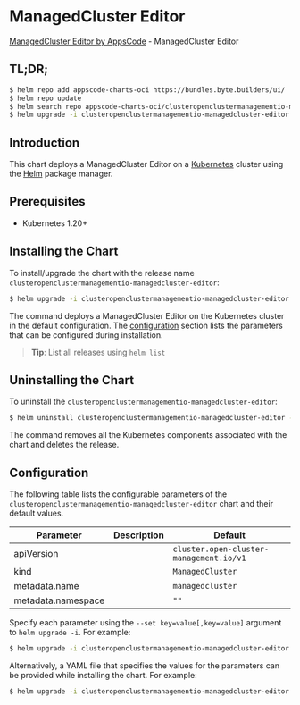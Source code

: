 # ManagedCluster Editor

[ManagedCluster Editor by AppsCode](https://appscode.com) - ManagedCluster Editor

## TL;DR;

```bash
$ helm repo add appscode-charts-oci https://bundles.byte.builders/ui/
$ helm repo update
$ helm search repo appscode-charts-oci/clusteropenclustermanagementio-managedcluster-editor --version=v0.14.0
$ helm upgrade -i clusteropenclustermanagementio-managedcluster-editor appscode-charts-oci/clusteropenclustermanagementio-managedcluster-editor -n default --create-namespace --version=v0.14.0
```

## Introduction

This chart deploys a ManagedCluster Editor on a [Kubernetes](http://kubernetes.io) cluster using the [Helm](https://helm.sh) package manager.

## Prerequisites

- Kubernetes 1.20+

## Installing the Chart

To install/upgrade the chart with the release name `clusteropenclustermanagementio-managedcluster-editor`:

```bash
$ helm upgrade -i clusteropenclustermanagementio-managedcluster-editor appscode-charts-oci/clusteropenclustermanagementio-managedcluster-editor -n default --create-namespace --version=v0.14.0
```

The command deploys a ManagedCluster Editor on the Kubernetes cluster in the default configuration. The [configuration](#configuration) section lists the parameters that can be configured during installation.

> **Tip**: List all releases using `helm list`

## Uninstalling the Chart

To uninstall the `clusteropenclustermanagementio-managedcluster-editor`:

```bash
$ helm uninstall clusteropenclustermanagementio-managedcluster-editor -n default
```

The command removes all the Kubernetes components associated with the chart and deletes the release.

## Configuration

The following table lists the configurable parameters of the `clusteropenclustermanagementio-managedcluster-editor` chart and their default values.

|     Parameter      | Description |                      Default                       |
|--------------------|-------------|----------------------------------------------------|
| apiVersion         |             | <code>cluster.open-cluster-management.io/v1</code> |
| kind               |             | <code>ManagedCluster</code>                        |
| metadata.name      |             | <code>managedcluster</code>                        |
| metadata.namespace |             | <code>""</code>                                    |


Specify each parameter using the `--set key=value[,key=value]` argument to `helm upgrade -i`. For example:

```bash
$ helm upgrade -i clusteropenclustermanagementio-managedcluster-editor appscode-charts-oci/clusteropenclustermanagementio-managedcluster-editor -n default --create-namespace --version=v0.14.0 --set apiVersion=cluster.open-cluster-management.io/v1
```

Alternatively, a YAML file that specifies the values for the parameters can be provided while
installing the chart. For example:

```bash
$ helm upgrade -i clusteropenclustermanagementio-managedcluster-editor appscode-charts-oci/clusteropenclustermanagementio-managedcluster-editor -n default --create-namespace --version=v0.14.0 --values values.yaml
```
